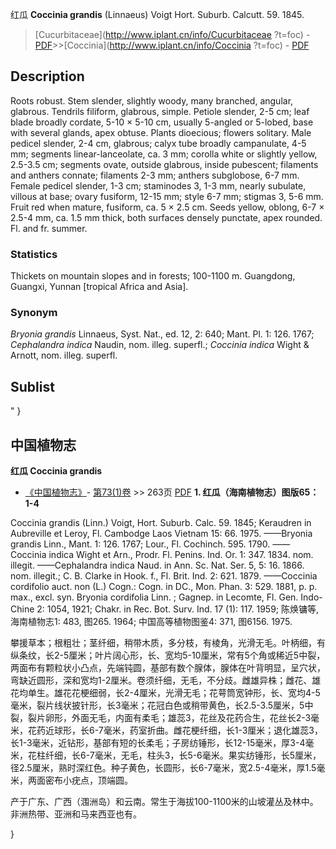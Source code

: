 红瓜 **Coccinia grandis** (Linnaeus) Voigt Hort. Suburb. Calcutt. 59. 1845.

> [Cucurbitaceae](http://www.iplant.cn/info/Cucurbitaceae ?t=foc) - [PDF](http://iplant.cn/foc/pdf/Cucurbitaceae.pdf)>>[Coccinia](http://www.iplant.cn/info/Coccinia ?t=foc) - [PDF](http://www.iplant.cn/foc/pdf/Coccinia.pdf)

## Description

Roots robust. Stem slender, slightly woody, many branched, angular, glabrous. Tendrils filiform, glabrous, simple. Petiole slender, 2-5 cm; leaf blade broadly cordate, 5-10 × 5-10 cm, usually 5-angled or 5-lobed, base with several glands, apex obtuse. Plants dioecious; flowers solitary. Male pedicel slender, 2-4 cm, glabrous; calyx tube broadly campanulate, 4-5 mm; segments linear-lanceolate, ca. 3 mm; corolla white or slightly yellow, 2.5-3.5 cm; segments ovate, outside glabrous, inside pubescent; filaments and anthers connate; filaments 2-3 mm; anthers subglobose, 6-7 mm. Female pedicel slender, 1-3 cm; staminodes 3, 1-3 mm, nearly subulate, villous at base; ovary fusiform, 12-15 mm; style 6-7 mm; stigmas 3, 5-6 mm. Fruit red when mature, fusiform, ca. 5 × 2.5 cm. Seeds yellow, oblong, 6-7 × 2.5-4 mm, ca. 1.5 mm thick, both surfaces densely punctate, apex rounded. Fl. and fr. summer.

### Statistics
Thickets on mountain slopes and in forests; 100-1100 m. Guangdong, Guangxi, Yunnan [tropical Africa and Asia].

### Synonym
*Bryonia grandis* Linnaeus, Syst. Nat., ed. 12, 2: 640; Mant. Pl. 1: 126. 1767; *Cephalandra indica* Naudin, nom. illeg. superfl.; *Coccinia indica* Wight & Arnott, nom. illeg. superfl.

## Sublist
"
}
## 中国植物志

**红瓜 Coccinia grandis**

* [《中国植物志》](http://www.iplant.cn/frps)- [第73(1)卷](http://www.iplant.cn/frps/vol/73(1)) >> 263页 [PDF](http://www.iplant.cn/frps/pdf/73(1)/263.PDF)
**1. 红瓜（海南植物志）图版65：1-4**

Coccinia grandis (Linn.) Voigt, Hort. Suburb. Calc. 59. 1845; Keraudren in Aubreville et Leroy, Fl. Cambodge Laos Vietnam 15: 66. 1975. ——Bryonia grandis Linn., Mant. 1: 126. 1767; Lour., Fl. Cochinch. 595. 1790. ——Coccinia indica Wight et Arn., Prodr. Fl. Penins. Ind. Or. 1: 347. 1834. nom. illegit. ——Cephalandra indica Naud. in Ann. Sc. Nat. Ser. 5, 5: 16. 1866. nom. illegit.; C. B. Clarke in Hook. f., Fl. Brit. Ind. 2: 621. 1879. ——Coccinia cordifolio auct. non (L.) Cogn.: Cogn. in DC., Mon. Phan. 3: 529. 1881, p. p. max., excl. syn. Bryonia cordifolia Linn. ; Gagnep. in Lecomte, Fl. Gen. Indo-Chine 2: 1054, 1921; Chakr. in Rec. Bot. Surv. Ind. 17 (1): 117. 1959; 陈焕镛等, 海南植物志1: 483, 图265. 1964; 中国高等植物图鉴4: 371, 图6156. 1975.

攀援草本；根粗壮；茎纤细，稍带木质，多分枝，有棱角，光滑无毛。叶柄细，有纵条纹，长2-5厘米；叶片阔心形，长、宽均5-10厘米，常有5个角或稀近5中裂，两面布有颗粒状小凸点，先端钝圆，基部有数个腺体，腺体在叶背明显，呈穴状，弯缺近圆形，深和宽均1-2厘米。卷须纤细，无毛，不分歧。雌雄异株；雌花、雄花均单生。雄花花梗细弱，长2-4厘米，光滑无毛；花萼筒宽钟形，长、宽均4-5毫米，裂片线状披针形，长3毫米；花冠白色或稍带黄色，长2.5-3.5厘米，5中裂，裂片卵形，外面无毛，内面有柔毛；雄蕊3，花丝及花药合生，花丝长2-3毫米，花药近球形，长6-7毫米，药室折曲。雌花梗纤细，长1-3厘米；退化雄蕊3，长1-3毫米，近钻形，基部有短的长柔毛；子房纺锤形，长12-15毫米，厚3-4毫米，花柱纤细，长6-7毫米，无毛，柱头3，长5-6毫米。果实纺锤形，长5厘米，径2.5厘米，熟时深红色。种子黄色，长圆形，长6-7毫米，宽2.5-4毫米，厚1.5毫米，两面密布小疣点，顶端圆。

产于广东、广西（涠洲岛）和云南。常生于海拔100-1100米的山坡灌丛及林中。非洲热带、亚洲和马来西亚也有。

}